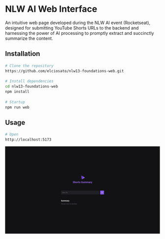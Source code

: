 # NLW AI Web Interface
An intuitive web page developed during the NLW AI event (Rocketseat), designed for submitting YouTube Shorts URLs to the backend and harnessing the power of AI processing to promptly extract and succinctly summarize the content.

## Installation
```bash
# Clone the repository
https://github.com/elciosato/nlw13-foundations-web.git

# Install dependencies
cd nlw13-foundations-web
npm install

# Startup
npm run web
```

## Usage
```bash
# Open
http://localhost:5173
```

![Screenshot web page](./.github/Screenshot.png)